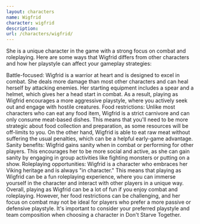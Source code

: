 ```yaml
---
layout: characters
name: Wigfrid
character: wigfrid
description: 
url: /characters/wigfrid/
---
```

She is a unique character in the game with a strong focus on combat and roleplaying. Here are some ways that Wigfrid differs from other characters and how her playstyle can affect your gameplay strategies:

Battle-focused: Wigfrid is a warrior at heart and is designed to excel in combat. She deals more damage than most other characters and can heal herself by attacking enemies. Her starting equipment includes a spear and a helmet, which gives her a head start in combat. As a result, playing as Wigfrid encourages a more aggressive playstyle, where you actively seek out and engage with hostile creatures.
Food restrictions: Unlike most characters who can eat any food item, Wigfrid is a strict carnivore and can only consume meat-based dishes. This means that you'll need to be more strategic about food collection and preparation, as some resources will be off-limits to you. On the other hand, Wigfrid is able to eat raw meat without suffering the usual penalties, which can be a helpful early-game advantage.
Sanity benefits: Wigfrid gains sanity when in combat or performing for other players. This encourages her to be more social and active, as she can gain sanity by engaging in group activities like fighting monsters or putting on a show.
Roleplaying opportunities: Wigfrid is a character who embraces her Viking heritage and is always "in character." This means that playing as Wigfrid can be a fun roleplaying experience, where you can immerse yourself in the character and interact with other players in a unique way.
Overall, playing as Wigfrid can be a lot of fun if you enjoy combat and roleplaying. However, her food restrictions can be challenging, and her focus on combat may not be ideal for players who prefer a more passive or defensive playstyle. It's important to consider your preferred playstyle and team composition when choosing a character in Don't Starve Together.